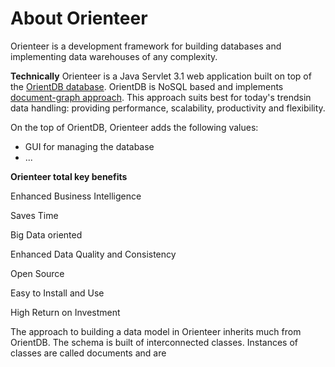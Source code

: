 # About Orienteer

Orienteer is a development framework for building databases and implementing data warehouses of any complexity.

**Technically** Orienteer is a Java Servlet 3.1 web application built on top of the [OrientDB database](http://orientdb.com/). OrientDB is NoSQL based and implements [document-graph approach](http://orientdb.com/docs/last/Tutorial-Introduction-to-the-NoSQL-world.html). This approach suits best for today's trendsin data handling: providing performance, scalability, productivity and flexibility.

On the top of OrientDB, Orienteer adds the following values:
* GUI for managing the database
* ...

**Orienteer total key benefits**

Enhanced Business Intelligence

Saves Time

Big Data oriented

Enhanced Data Quality and Consistency

Open Source

Easy to Install and Use

High Return on Investment


The approach to building a data model in Orienteer inherits much from OrientDB. The schema is built of interconnected classes. Instances of classes are called documents and are 
